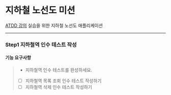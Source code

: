 # 지하철 노선도 미션
[ATDD 강의](https://edu.nextstep.camp/c/R89PYi5H) 실습을 위한 지하철 노선도 애플리케이션

---
### Step1 지하철역 인수 테스트 작성

#### 기능 요구사항
> - 지하철역 인수 테스트를 완성하세요.
>  * [ ] 지하철역 목록 조회 인수 테스트 작성하기 
>  * [ ] 지하철역 삭제 인수 테스트 작성하기
